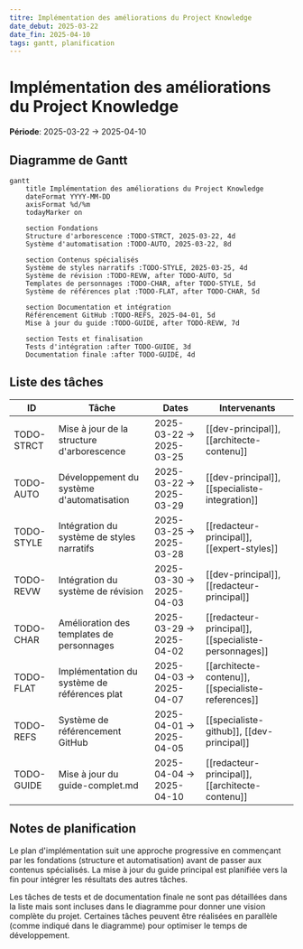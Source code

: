 ```yaml
---
titre: Implémentation des améliorations du Project Knowledge
date_debut: 2025-03-22
date_fin: 2025-04-10
tags: gantt, planification
---
```


# Implémentation des améliorations du Project Knowledge

**Période**: 2025-03-22 → 2025-04-10

## Diagramme de Gantt

```mermaid
gantt
    title Implémentation des améliorations du Project Knowledge
    dateFormat YYYY-MM-DD
    axisFormat %d/%m
    todayMarker on
    
    section Fondations
    Structure d'arborescence :TODO-STRCT, 2025-03-22, 4d
    Système d'automatisation :TODO-AUTO, 2025-03-22, 8d
    
    section Contenus spécialisés
    Système de styles narratifs :TODO-STYLE, 2025-03-25, 4d
    Système de révision :TODO-REVW, after TODO-AUTO, 5d
    Templates de personnages :TODO-CHAR, after TODO-STYLE, 5d
    Système de références plat :TODO-FLAT, after TODO-CHAR, 5d
    
    section Documentation et intégration
    Référencement GitHub :TODO-REFS, 2025-04-01, 5d
    Mise à jour du guide :TODO-GUIDE, after TODO-REVW, 7d
    
    section Tests et finalisation
    Tests d'intégration :after TODO-GUIDE, 3d
    Documentation finale :after TODO-GUIDE, 4d
```

## Liste des tâches

| ID | Tâche | Dates | Intervenants |
|---|---|---|---|
| TODO-STRCT | Mise à jour de la structure d'arborescence | 2025-03-22 → 2025-03-25 | [[dev-principal]], [[architecte-contenu]] |
| TODO-AUTO | Développement du système d'automatisation | 2025-03-22 → 2025-03-29 | [[dev-principal]], [[specialiste-integration]] |
| TODO-STYLE | Intégration du système de styles narratifs | 2025-03-25 → 2025-03-28 | [[redacteur-principal]], [[expert-styles]] |
| TODO-REVW | Intégration du système de révision | 2025-03-30 → 2025-04-03 | [[dev-principal]], [[redacteur-principal]] |
| TODO-CHAR | Amélioration des templates de personnages | 2025-03-29 → 2025-04-02 | [[redacteur-principal]], [[specialiste-personnages]] |
| TODO-FLAT | Implémentation du système de références plat | 2025-04-03 → 2025-04-07 | [[architecte-contenu]], [[specialiste-references]] |
| TODO-REFS | Système de référencement GitHub | 2025-04-01 → 2025-04-05 | [[specialiste-github]], [[dev-principal]] |
| TODO-GUIDE | Mise à jour du guide-complet.md | 2025-04-04 → 2025-04-10 | [[redacteur-principal]], [[architecte-contenu]] |

## Notes de planification

Le plan d'implémentation suit une approche progressive en commençant par les fondations (structure et automatisation) avant de passer aux contenus spécialisés. La mise à jour du guide principal est planifiée vers la fin pour intégrer les résultats des autres tâches.

Les tâches de tests et de documentation finale ne sont pas détaillées dans la liste mais sont incluses dans le diagramme pour donner une vision complète du projet. Certaines tâches peuvent être réalisées en parallèle (comme indiqué dans le diagramme) pour optimiser le temps de développement.
